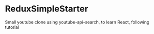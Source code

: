 # ReduxSimpleStarter
Small youtube clone using youtube-api-search, to learn React, following tutorial
